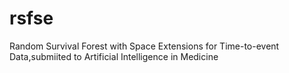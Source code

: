 # rsfse
Random Survival Forest with Space Extensions for Time-to-event Data,submiited to Artificial Intelligence in Medicine
